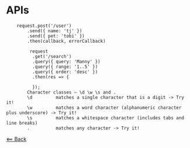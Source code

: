 # APIs

        request.post('/user')
            .send({ name: 'tj' })
            .send({ pet: 'tobi' })
            .then(callback, errorCallback)

             request
              .get('/search')
              .query({ query: 'Manny' })
              .query({ range: '1..5' })
              .query({ order: 'desc' })
              .then(res => {

              });
            Character classes — \d \w \s and .
            \d         matches a single character that is a digit -> Try it!
            \w         matches a word character (alphanumeric character plus underscore) -> Try it!
            \s         matches a whitespace character (includes tabs and line breaks)
            .          matches any character -> Try it!


[<== Back](README.md)